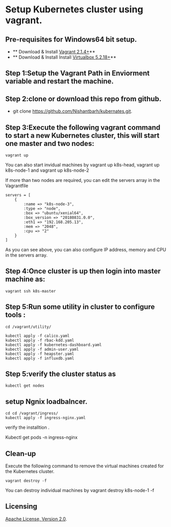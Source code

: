 # Setup Kubernetes cluster using vagrant.



## Pre-requisites for Windows64 bit setup.

 * ** Download & Install [Vagrant 2.1.4+](https://www.vagrantup.com)**
 * ** Download & Install Install [Virtualbox 5.2.18+](https://www.virtualbox.org)**
 
  ## Step 1:Setup the Vagrant Path in Enviorment variable and restart the machine.
  
  ## Step 2:clone or download this repo from github.
  * git clone https://github.com/Nishantbarh/kubernates.git.
  
  ## Step 3:Execute the following vagrant command to start a new Kubernetes cluster, this will start one master and two nodes:
 
```
vagrant up
```

You can also start invidual machines by vagrant up k8s-head, vagrant up k8s-node-1 and vagrant up k8s-node-2

If more than two nodes are required, you can edit the servers array in the Vagrantfile

```
servers = [
    {
        :name => "k8s-node-3",
        :type => "node",
        :box => "ubuntu/xenial64",
        :box_version => "20180831.0.0",
        :eth1 => "192.168.205.13",
        :mem => "2048",
        :cpu => "2"
    }
]
 ```

As you can see above, you can also configure IP address, memory and CPU in the servers array. 
## Step 4:Once cluster is up  then login into master machine as:
```
vagrant ssh k8s-master
```
## Step 5:Run some utility in cluster to configure tools :
```
cd /vagrant/utility/

kubectl apply -f calico.yaml
kubectl apply -f rbac-kdd.yaml
kubectl apply -f kubernetes-dashboard.yaml
kubectl apply -f admin-user.yaml
kubectl apply -f heapster.yaml
kubectl apply -f influxdb.yaml
```
## Step 5:verify the cluster status as 
```
kubectl get nodes
```
## setup Ngnix loadbalncer.
```
cd cd /vagrant/ingress/
kubectl apply -f ingress-nginx.yaml
```

verify the installtion .

Kubectl get pods -n ingress-nginx




## Clean-up

Execute the following command to remove the virtual machines created for the Kubernetes cluster.
```
vagrant destroy -f
```

You can destroy individual machines by vagrant destroy k8s-node-1 -f

## Licensing

[Apache License, Version 2.0](http://opensource.org/licenses/Apache-2.0).
